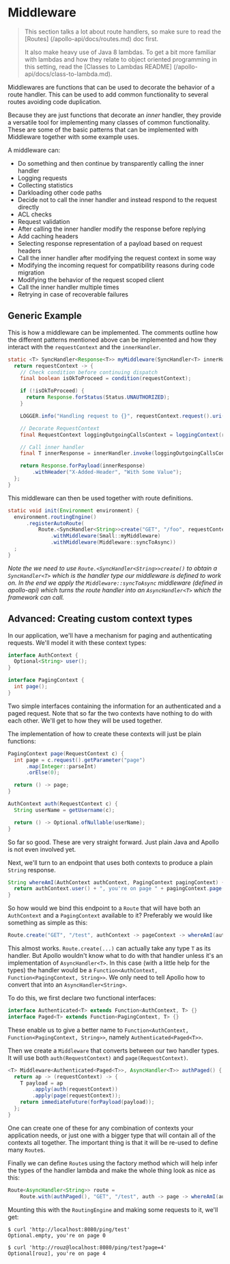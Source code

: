# Middleware

> This section talks a lot about route handlers, so make sure to read the [Routes]
> (/apollo-api/docs/routes.md) doc first.
>
> It also make heavy use of Java 8 lambdas. To get a bit more familiar with lambdas and how they
> relate to object oriented programming in this setting, read the [Classes to Lambdas README]
> (/apollo-api/docs/class-to-lambda.md).

Middlewares are functions that can be used to decorate the behavior of a route handler. This
can be used to add common functionality to several routes avoiding code duplication.

Because they are just functions that decorate an _inner_ handler, they provide a versatile tool for
implementing many classes of common functionality. These are some of the basic patterns that can
be implemented with Middleware together with some example uses.

A middleware can:

* Do something and then continue by transparently calling the inner handler
 * Logging requests
 * Collecting statistics
 * Darkloading other code paths
* Decide not to call the inner handler and instead respond to the request directly
 * ACL checks
 * Request validation
* After calling the inner handler modify the response before replying
 * Add caching headers
 * Selecting response representation of a payload based on request headers
* Call the inner handler after modifying the request context in some way
 * Modifying the incoming request for compatibility reasons during code migration
 * Modifying the behavior of the request scoped client
* Call the inner handler multiple times
 * Retrying in case of recoverable failures

## Generic Example

This is how a middleware can be implemented. The comments outline how the different patterns
mentioned above can be implemented and how they interact with the `requestContext` and the
`innerHandler`.

```java
static <T> SyncHandler<Response<T>> myMiddleware(SyncHandler<T> innerHandler) {
  return requestContext -> {
    // Check condition before continuing dispatch
    final boolean isOkToProceed = condition(requestContext);

    if (!isOkToProceed) {
      return Response.forStatus(Status.UNAUTHORIZED);
    }

    LOGGER.info("Handling request to {}", requestContext.request().uri());

    // Decorate RequestContext
    final RequestContext loggingOutgoingCallsContext = loggingContext(requestContext);

    // Call inner handler
    final T innerResponse = innerHandler.invoke(loggingOutgoingCallsContext);

    return Response.forPayload(innerResponse)
        .withHeader("X-Added-Header", "With Some Value");
  };
}
```

This middleware can then be used together with route definitions.

```java
static void init(Environment environment) {
  environment.routingEngine()
      .registerAutoRoute(
          Route.<SyncHandler<String>>create("GET", "/foo", requestContext -> "hello world")
              .withMiddleware(Small::myMiddleware)
              .withMiddleware(Middleware::syncToAsync))
  ;
}
```

_Note the we need to use `Route.<SyncHandler<String>>create()` to obtain a `SyncHandler<T>` which is
the handler type our middleware is defined to work on. In the end we apply the
`Middleware::syncToAsync` middleware (defined in apollo-api) which turns the route handler into an
`AsyncHandler<T>` which the framework can call._

## Advanced: Creating custom context types

In our application, we'll have a mechanism for paging and authenticating requests. We'll model it
with these context types:

```java
interface AuthContext {
  Optional<String> user();
}

interface PagingContext {
  int page();
}
```

Two simple interfaces containing the information for an authenticated and a paged request. Note that
so far the two contexts have nothing to do with each other. We'll get to how they will be used
together.

The implementation of how to create these contexts will just be plain functions:

```java
PagingContext page(RequestContext c) {
  int page = c.request().getParameter("page")
      .map(Integer::parseInt)
      .orElse(0);

  return () -> page;
}

AuthContext auth(RequestContext c) {
  String userName = getUsername(c);

  return () -> Optional.ofNullable(userName);
}
```

So far so good. These are very straight forward. Just plain Java and Apollo is not even involved
yet.

Next, we'll turn to an endpoint that uses both contexts to produce a plain `String` response.

```java
String whereAmI(AuthContext authContext, PagingContext pagingContext) {
  return authContext.user() + ", you're on page " + pagingContext.page();
}
```

So how would we bind this endpoint to a `Route` that will have both an `AuthContext` and a
`PagingContext` available to it? Preferably we would like something as simple as this:

```java
Route.create("GET", "/test", authContext -> pageContext -> whereAmI(authContext, pageContext));
```

This almost works. `Route.create(...)` can actually take any type `T` as its handler. But Apollo
wouldn't know what to do with that handler unless it's an implementation of `AsyncHandler<T>`.
In this case (with a little help for the types) the handler would be a
`Function<AuthContext, Function<PagingContext, String>>`. We only need to tell
Apollo how to convert that into an `AsyncHandler<String>`.

To do this, we first declare two functional interfaces:

```java
interface Authenticated<T> extends Function<AuthContext, T> {}
interface Paged<T> extends Function<PagingContext, T> {}
```

These enable us to give a better name to `Function<AuthContext, Function<PagingContext, String>>`,
namely `Authenticated<Paged<T>>`.

Then we create a `Middleware` that converts between our two handler types. It will use both
`auth(RequestContext)` and `page(RequestContext)`.

```java
<T> Middleware<Authenticated<Paged<T>>, AsyncHandler<T>> authPaged() {
  return ap -> (requestContext) -> {
    T payload = ap
        .apply(auth(requestContext))
        .apply(page(requestContext));
    return immediateFuture(forPayload(payload));
  };
}
```

One can create one of these for any combination of contexts your application needs, or just one
with a bigger type that will contain all of the contexts all together. The important thing is that
it will be re-used to define many `Route`s.

Finally we can define `Route`s using the factory method which will help infer the types of the
handler lambda and make the whole thing look as nice as this:

```java
Route<AsyncHandler<String>> route =
    Route.with(authPaged(), "GET", "/test", auth -> page -> whereAmI(auth, page));
```

Mounting this with the `RoutingEngine` and making some requests to it, we'll get:

```
$ curl 'http://localhost:8080/ping/test'
Optional.empty, you're on page 0

$ curl 'http://rouz@localhost:8080/ping/test?page=4'
Optional[rouz], you're on page 4
```
